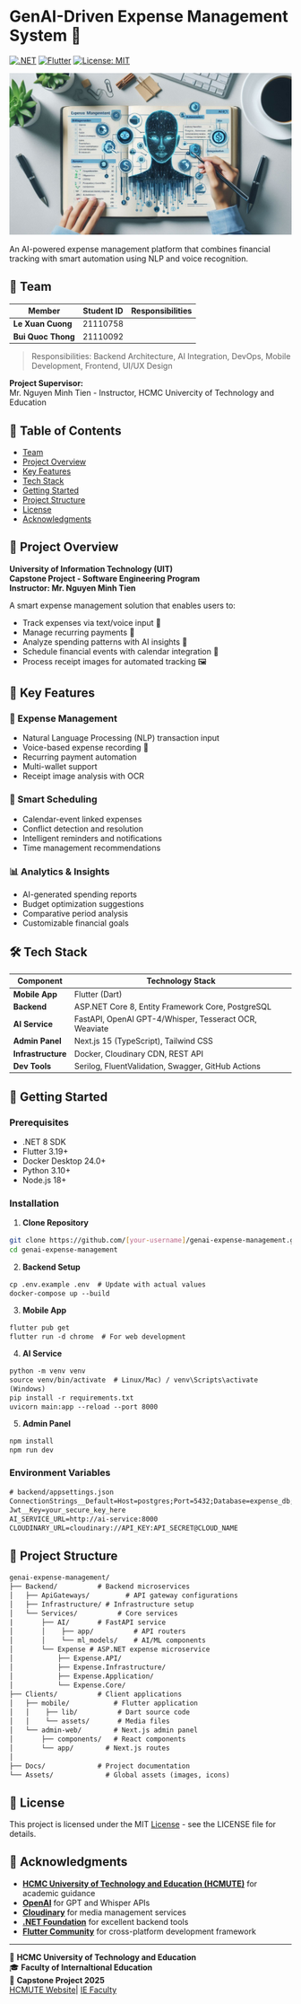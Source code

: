 # GenAI-Driven Expense Management System 🚀

[![.NET](https://img.shields.io/badge/.NET-8.0-512BD4?logo=dotnet)](https://dotnet.microsoft.com/)
[![Flutter](https://img.shields.io/badge/Flutter-3.19-blue?logo=flutter)](https://flutter.dev/)
[![License: MIT](https://img.shields.io/badge/License-MIT-yellow.svg)](https://opensource.org/licenses/MIT)

![GenAI-Driven Expense Management Banner](/Assets/Images/banner.jpeg)

An AI-powered expense management platform that combines financial tracking with smart automation using NLP and voice recognition.
## 👥 Team

| **Member**   | **Student ID** | **Responsibilities**                        |
|--------------|----------------|--------------------------------------------|
| **Le Xuan Cuong** | 21110758       |  |
| **Bui Quoc Thong** | 21110092       |   |

> Responsibilities: Backend Architecture, AI Integration, DevOps, Mobile Development, Frontend, UI/UX Design

**Project Supervisor:**  
Mr. Nguyen Minh Tien - Instructor, HCMC Univercity of Technology and Education

## 📑 Table of Contents
- [Team](#-team)
- [Project Overview](#-project-overview)
- [Key Features](#-key-features)
- [Tech Stack](#-tech-stack)
- [Getting Started](#-getting-started)
- [Project Structure](#-project-structure)
- [License](#-license)
- [Acknowledgments](#-acknowledgments)

## 🌟 Project Overview

**University of Information Technology (UIT)**  
**Capstone Project - Software Engineering Program**  
**Instructor: Mr. Nguyen Minh Tien**

A smart expense management solution that enables users to:
- Track expenses via text/voice input 📱
- Manage recurring payments 🔄
- Analyze spending patterns with AI insights 🧠
- Schedule financial events with calendar integration 📅
- Process receipt images for automated tracking 🖼️

## 🎯 Key Features

### 💸 Expense Management
- Natural Language Processing (NLP) transaction input
- Voice-based expense recording 🎤
- Recurring payment automation
- Multi-wallet support
- Receipt image analysis with OCR

### 📅 Smart Scheduling
- Calendar-event linked expenses
- Conflict detection and resolution
- Intelligent reminders and notifications
- Time management recommendations

### 📊 Analytics & Insights
- AI-generated spending reports
- Budget optimization suggestions
- Comparative period analysis
- Customizable financial goals

## 🛠️ Tech Stack

| Component          | Technology Stack                                                                 |
|--------------------|----------------------------------------------------------------------------------|
| **Mobile App**     | Flutter (Dart)                                                                   |
| **Backend**        | ASP.NET Core 8, Entity Framework Core, PostgreSQL                                |
| **AI Service**     | FastAPI, OpenAI GPT-4/Whisper, Tesseract OCR, Weaviate                           |
| **Admin Panel**    | Next.js 15 (TypeScript), Tailwind CSS                                            |
| **Infrastructure** | Docker, Cloudinary CDN, REST API                                                 |
| **Dev Tools**      | Serilog, FluentValidation, Swagger, GitHub Actions                               |

## 🚀 Getting Started

### Prerequisites
- .NET 8 SDK
- Flutter 3.19+
- Docker Desktop 24.0+
- Python 3.10+
- Node.js 18+

### Installation

1. **Clone Repository**
```bash
git clone https://github.com/[your-username]/genai-expense-management.git
cd genai-expense-management
```
2. **Backend Setup**
```cd backend
cp .env.example .env  # Update with actual values
docker-compose up --build
```
3. **Mobile App**
```cd mobile
flutter pub get
flutter run -d chrome  # For web development
```
4. **AI Service**
```cd ai-service
python -m venv venv
source venv/bin/activate  # Linux/Mac) / venv\Scripts\activate (Windows)
pip install -r requirements.txt
uvicorn main:app --reload --port 8000
```
5. **Admin Panel**
```cd admin-web
npm install
npm run dev
```
### Environment Variables
```
# backend/appsettings.json
ConnectionStrings__Default=Host=postgres;Port=5432;Database=expense_db;
Jwt__Key=your_secure_key_here
AI_SERVICE_URL=http://ai-service:8000
CLOUDINARY_URL=cloudinary://API_KEY:API_SECRET@CLOUD_NAME
```
## 📂 Project Structure
```
genai-expense-management/
├── Backend/          # Backend microservices
│   ├── ApiGateways/         # API gateway configurations
│   ├── Infrastructure/ # Infrastructure setup
│   └── Services/          # Core services
|       ├── AI/       # FastAPI service
│       │    ├── app/          # API routers
│       │    └── ml_models/    # AI/ML components
│       └── Expense # ASP.NET expense microservice
│           ├── Expense.API/
│           ├── Expense.Infrastructure/
│           ├── Expense.Application/
│           └── Expense.Core/
├── Clients/          # Client applications
│   ├── mobile/           # Flutter application
│   │    ├── lib/          # Dart source code
│   │    └── assets/       # Media files
│   └── admin-web/        # Next.js admin panel
│       ├── components/   # React components
│       └── app/        # Next.js routes
│
├── Docs/             # Project documentation
└── Assets/             # Global assets (images, icons)
```

## 📄 License
This project is licensed under the MIT <a href="https://mit-license.org/" target="_blank">License</a> - see the LICENSE file for details.
## 🙏 Acknowledgments

- **[HCMC University of Technology and Education (HCMUTE)](https://en.hcmute.edu.vn/)** for academic guidance  
- **[OpenAI](https://openai.com/)** for GPT and Whisper APIs  
- **[Cloudinary](https://cloudinary.com/)** for media management services  
- **[.NET Foundation](https://dotnetfoundation.org/)** for excellent backend tools  
- **[Flutter Community](https://flutter.dev/)** for cross-platform development framework  

---

🏡 **HCMC University of Technology and Education**  
🎓 **Faculty of Internaltional Education**  
📅 **Capstone Project 2025**\
<a href="https://en.hcmute.edu.vn/" target="_blank">HCMUTE Website</a>|
<a href="https://fie.hcmute.edu.vn/" target="_blank">IE Faculty</a>

